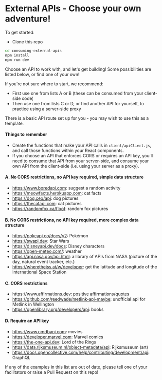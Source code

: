 # External APIs - Choose your own adventure!

To get started: 

* Clone this repo

```sh
cd consuming-external-apis
npm install
npm run dev
```

Choose an API to work with, and let's get building! Some possibilities are listed below, or find one of your own!

If you're not sure where to start, we recommend:
  * First use one from lists A or B (these can be consumed from your client-side code)
  * Then use one from lists C or D, or find another API for yourself, to practice using a server-side proxy

There is a basic API route set up for you - you may wish to use this as a template.

#### Things to remember
* Create the functions that make your API calls in `client/apiClient.js`, and call those functions within your React components.
* If you choose an API that enforces CORS or requires an API key, you'll need to consume that API from your server-side, and consume your own API from the client-side (i.e. using your server as a proxy).

#### A. No CORS restrictions, no API key required, simple data structure
* https://www.boredapi.com: suggest a random activity<br>
* https://meowfacts.herokuapp.com: cat facts<br>
* https://dog.ceo/api: dog pictures<br>
* https://thecatapi.com: cat pictures<br>
* https://randomfox.ca/floof: random fox pictures

#### B. No CORS restrictions, no API key required, more complex data structure
* https://pokeapi.co/docs/v2: Pokémon
* https://swapi.dev: Star Wars
* https://disneyapi.dev/docs: Disney characters
* https://open-meteo.com/: weather
* https://api.nasa.gov/api.html: a library of APIs from NASA (picture of the day, natural event tracker, etc.)
* https://wheretheiss.at/w/developer: get the latitude and longitude of the International Space Station

#### C. CORS restrictions
* https://www.affirmations.dev: positive affirmations/quotes
* https://github.com/reedwade/metlink-api-maybe: unofficial api for Metlink in Wellington
* https://openlibrary.org/developers/api: books

#### D. Require an API key
* https://www.omdbapi.com: movies
* https://developer.marvel.com: Marvel comics
* https://the-one-api.dev: Lord of the Rings
* https://data.rijksmuseum.nl/object-metadata/api: Rijksmuseum (art)
* https://docs.opencollective.com/help/contributing/development/api: GraphQL

If any of the examples in this list are out of date, please tell one of your facilitators or raise a Pull Request on this repo!
